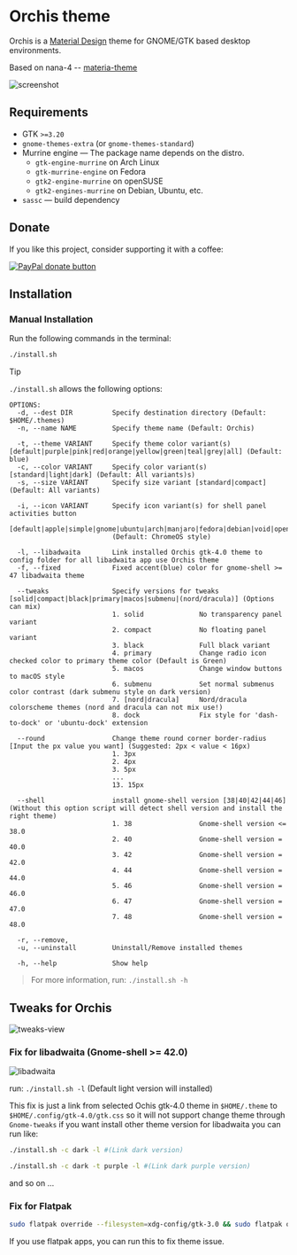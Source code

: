 # Orchis theme

Orchis is a [Material Design](https://material.io) theme for GNOME/GTK based desktop environments.

Based on nana-4 -- [materia-theme](https://github.com/nana-4/materia-theme)

![screenshot](images/screenshot.png?raw=true)

## Requirements

- GTK `>=3.20`
- `gnome-themes-extra` (or `gnome-themes-standard`)
- Murrine engine — The package name depends on the distro.
  - `gtk-engine-murrine` on Arch Linux
  - `gtk-murrine-engine` on Fedora
  - `gtk2-engine-murrine` on openSUSE
  - `gtk2-engines-murrine` on Debian, Ubuntu, etc.
- `sassc` — build dependency

## Donate

If you like this project, consider supporting it with a coffee:

<span class="paypal"><a href="https://www.paypal.me/vinceliuice" title="Donate to this project using Paypal"><img src="https://www.paypalobjects.com/webstatic/mktg/Logo/pp-logo-100px.png" alt="PayPal donate button" /></a></span>

## Installation

### Manual Installation

Run the following commands in the terminal:

```sh
./install.sh
```

> [!TIP]
> `./install.sh` allows the following options:

```
OPTIONS:
  -d, --dest DIR          Specify destination directory (Default: $HOME/.themes)
  -n, --name NAME         Specify theme name (Default: Orchis)

  -t, --theme VARIANT     Specify theme color variant(s) [default|purple|pink|red|orange|yellow|green|teal|grey|all] (Default: blue)
  -c, --color VARIANT     Specify color variant(s) [standard|light|dark] (Default: All variants)s)
  -s, --size VARIANT      Specify size variant [standard|compact] (Default: All variants)

  -i, --icon VARIANT      Specify icon variant(s) for shell panel activities button
                          [default|apple|simple|gnome|ubuntu|arch|manjaro|fedora|debian|void|opensuse|popos|mxlinux|zorin|endeavouros|tux|nixos|gentoo|budgie|solus|kali]
                          (Default: ChromeOS style)

  -l, --libadwaita        Link installed Orchis gtk-4.0 theme to config folder for all libadwaita app use Orchis theme
  -f, --fixed             Fixed accent(blue) color for gnome-shell >= 47 libadwaita theme

  --tweaks                Specify versions for tweaks [solid|compact|black|primary|macos|submenu|(nord/dracula)] (Options can mix)
                          1. solid              No transparency panel variant
                          2. compact            No floating panel variant
                          3. black              Full black variant
                          4. primary            Change radio icon checked color to primary theme color (Default is Green)
                          5. macos              Change window buttons to macOS style
                          6. submenu            Set normal submenus color contrast (dark submenu style on dark version)
                          7. [nord|dracula]     Nord/dracula colorscheme themes (nord and dracula can not mix use!)
                          8. dock               Fix style for 'dash-to-dock' or 'ubuntu-dock' extension

  --round                 Change theme round corner border-radius [Input the px value you want] (Suggested: 2px < value < 16px)
                          1. 3px
                          2. 4px
                          3. 5px
                          ...
                          13. 15px

  --shell                 install gnome-shell version [38|40|42|44|46] (Without this option script will detect shell version and install the right theme)
                          1. 38                 Gnome-shell version <= 38.0
                          2. 40                 Gnome-shell version = 40.0
                          3. 42                 Gnome-shell version = 42.0
                          4. 44                 Gnome-shell version = 44.0
                          5. 46                 Gnome-shell version = 46.0
                          6. 47                 Gnome-shell version = 47.0
                          7. 48                 Gnome-shell version = 48.0

  -r, --remove,
  -u, --uninstall         Uninstall/Remove installed themes

  -h, --help              Show help
```

> For more information, run: `./install.sh -h`

## Tweaks for Orchis

![tweaks-view](images/tweaks-view.png?raw=true)

### Fix for libadwaita (Gnome-shell >= 42.0)

![libadwaita](images/libadwaita.png?raw=true)

run: `./install.sh -l` (Default light version will installed)

This fix is just a link from selected Ochis gtk-4.0 theme in `$HOME/.theme` to `$HOME/.config/gtk-4.0/gtk.css`
so it will not support change theme through `Gnome-tweaks`
if you want install other theme version for libadwaita you can run like:

```sh
./install.sh -c dark -l #(Link dark version)
```

```sh
./install.sh -c dark -t purple -l #(Link dark purple version)
```

and so on ... 

### Fix for Flatpak

```sh
sudo flatpak override --filesystem=xdg-config/gtk-3.0 && sudo flatpak override --filesystem=xdg-config/gtk-4.0
```

If you use flatpak apps, you can run this to fix theme issue.

